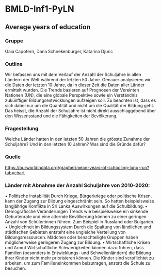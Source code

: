 # BMLD-Inf1-PyLN

## Average years of education

### Gruppe
Gaia Capoferri, Dana Schnekenburger, Katarina Djuric

### Outline
Wir befassen uns mit dem Verlauf der Anzahl der Schuljahre in allen Ländern der Welt während der letzten 50 Jahre. Genauer analysieren wir die Daten der letzten 10 Jahre, da in dieser Zeit die Daten aller Länder ermittelt wurden. Die Trends basieren auf Prognosen der Vereinten Nationen (UN), die eine globale Perspektive sowie ein Verständnis zukünftiger Bildungsentwicklungen aufzeigen soll. Zu beachten ist, dass es sich dabei nur um die Quantität und nicht um die Qualität der Bildung geht. Das heisst, die Anzahl der Schuljahre ist nicht direkt ausschlaggebend über den Wissensstand und die Fähigkeiten der Bevölkerung.

### Fragestellung
Welche Länder hatten in den letzten 50 Jahren die grösste Zunahme der Schuljahre? 
Und in den letzten 10 Jahren? Was sind die Gründe dafür?

### Quelle
https://ourworldindata.org/grapher/mean-years-of-schooling-long-run?tab=chart

### Länder mit Abnahme der Anzahl Schuljahre von 2010-2020:
•	Politische Instabilität
Durch Kriege, Bürgerkriege oder politische Krisen, kann der Zugang zur Bildung eingeschränkt sein. So hatten beispielsweise langjährige Konflikte in Sri Lanka Auswirkungen auf die Schulbildung.
•	Demografische Veränderungen
Trends wie beispielsweise ein sinkende Geburtenrate und eine alternde Bevölkerung können zu einer geringen Anzahl von Schüler:innen führen. Zum Beispiel in Russland oder Bulgarien.
•	Ungleichheit im Bildungssystem
Durch die Spaltung von ländlichen und städtischen Gebieten entsteht eine ungleiche Verteilung von Bildungsressourcen. Mädchen oder benachteiligte Gruppen haben möglicherweise geringeren Zugang zur Bildung.
•	Wirtschaftliche Krisen und Armut
Wirtschaftliche Schwierigkeiten können dazu führen, dass Familien (besonders in Entwicklungs- und Schwellenländern) die Bildung ihrer Kinder nicht mehr priorisieren können. Die Kinder sind verpflichtet zu arbeiten, um zum Familieneinkommen beizutragen, anstatt die Schule zu besuchen.